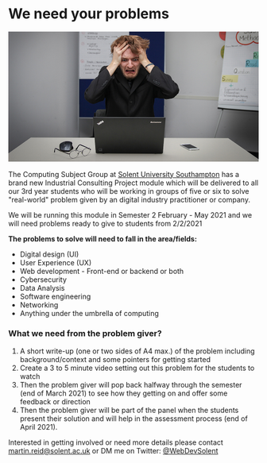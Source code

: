 # We need your problems

![man stressed](repo_images/sebastian-herrmann-jzTQVxCyKYs-unsplash.jpg)

The Computing Subject Group at [Solent University Southampton](https://www.solent.ac.uk/) has a brand new Industrial Consulting Project module which will be delivered to all our 3rd year students who will be working in groups of five or six to solve "real-world" problem given by an digital industry practitioner or company.

We will be running this module in Semester 2 February - May 2021 and we will need problems ready to give to students from 2/2/2021

**The problems to solve will need to fall in the area/fields:**

- Digital design (UI)
- User Experience (UX)
- Web development - Front-end or backend or both
- Cybersecurity
- Data Analysis
- Software engineering
- Networking
- Anything under the umbrella of computing

### What we need from the problem giver?

1. A short write-up (one or two sides of A4 max.) of the problem including background/context and some pointers for getting started 
2. Create a 3 to 5 minute video setting out this problem for the students to watch
3. Then the problem giver will pop back halfway through the semester (end of March 2021) to see how they getting on and offer some feedback or direction
4. Then the problem giver will be part of the panel when the students present their solution and will help in the assessment process (end of April 2021).

Interested in getting involved or need more details please contact martin.reid@solent.ac.uk or DM me on Twitter: [@WebDevSolent](https://twitter.com/WebDevSolent)



